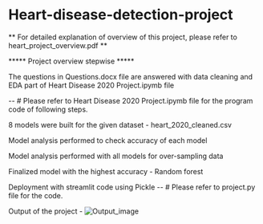 # Heart-disease-detection-project

** For detailed explanation of overview of this project, please refer to heart_project_overview.pdf **

 ***** Project overview stepwise *****

The questions in Questions.docx file are answered with data cleaning and EDA part of Heart Disease 2020 Project.ipymb file

-- # Please refer to Heart Disease 2020 Project.ipymb file for the program code of following steps.

8 models were built for the given dataset - heart_2020_cleaned.csv

Model analysis performed to check accuracy of each model

Model analysis performed with all models for over-sampling data

Finalized model with the highest accuracy - Random forest

Deployment with streamlit code using Pickle -- # Please refer to project.py file for the code.

Output of the project -
![Output_image](https://user-images.githubusercontent.com/95171073/173293943-bc822bd3-8b0d-40fc-a240-45910af84689.png)
